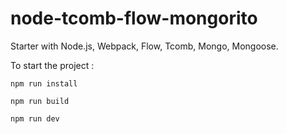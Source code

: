 # node-tcomb-flow-mongorito

Starter with Node.js, Webpack, Flow, Tcomb, Mongo, Mongoose.

To start the project :

```npm run install```

```npm run build```

```npm run dev```
